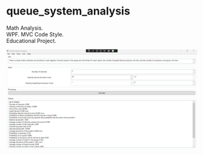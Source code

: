 # queue_system_analysis
Math Analysis. \
WPF. MVC Code Style. \
Educational Project. 

![screenshot](https://github.com/altirtix/queue_system_analysis/blob/main/screenshot.png)
